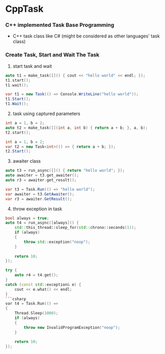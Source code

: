 # CppTask
### C++ implemented Task Base Programming
- C++ task class like C# (might be considered as other languages' task class)


### Create Task, Start and Wait The Task
1. start task and wait
```cpp
auto t1 = make_task([]() { cout << "hello world" << endl; });
t1.start();
t1.wait();
```
```csharp
var t1 = new Task(() => Console.WriteLine("hello world"));
t1.Start();
t1.Wait();
```

2. task using captured parameters
```cpp
int a = 1, b = 2;
auto t2 = make_task([](int a, int b) { return a + b; }, a, b);
t2.start();
```

```csharp
int a = 1, b = 2;
var t2 = new Task<int>(() => { return a + b; });
t2.Start();
```

3. awaiter class
```cpp
auto t3 = run_async([]() { return "hello world"; });
auto awaiter = t3.get_awaiter();
auto r3 = awaiter.get_result();
```

```csharp
var t3 = Task.Run(() => "hello world");
var awaiter = t3.GetAwaiter();
var r3 = awaiter.GetResult();
```

4. throw exception in task
```cpp
bool always = true;
auto t4 = run_async([always]() { 
	std::this_thread::sleep_for(std::chrono::seconds(1));
	if (always)
	{
		throw std::exception("noop");
	}
	
	return 10; 
});

try {
	auto r4 = t4.get();
}
catch (const std::exception& e) {
	cout << e.what() << endl;
}
```csharp
var t4 = Task.Run(() => 
{ 
    Thread.Sleep(1000);
    if (always)
    {
        throw new InvalidProgramException("noop");
    }
                 
    return 10; 
});
```
